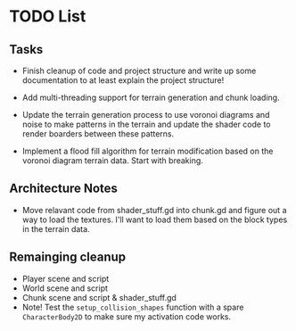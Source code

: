 # TODO List

## Tasks

- Finish cleanup of code and project structure and write up some documentation to at least explain the project structure!

- Add multi-threading support for terrain generation and chunk loading.

- Update the terrain generation process to use voronoi diagrams and noise to make patterns in the terrain and update the shader code to render boarders between these patterns.

- Implement a flood fill algorithm for terrain modification based on the voronoi diagram terrain data. Start with breaking.

## Architecture Notes

- Move relavant code from shader_stuff.gd into chunk.gd and figure out a way to load the textures. I'll want to load them based on the block types in the terrain data.

## Remainging cleanup

- Player scene and script
- World scene and script
- Chunk scene and script & shader_stuff.gd
- Note! Test the `setup_collision_shapes` function with a spare `CharacterBody2D` to make sure my activation code works.
